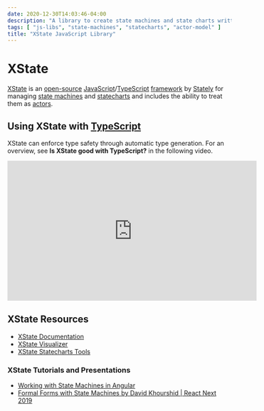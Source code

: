 ```yaml
---
date: 2020-12-30T14:03:46-04:00
description: "A library to create state machines and state charts written in JavaScript"
tags: [ "js-libs", "state-machines", "statecharts", "actor-model" ]
title: "XState JavaScript Library"
---
```


# XState

[XState](https://xstate.js.org/) is an [open-source](open-source-software.md) [JavaScript](javascript.md)/[TypeScript](typescript.md) [framework](js-libs.md) by [Stately](https://stately.ai/) for managing [state machines](state-machines.md) and [statecharts](statecharts.md) and includes the ability to treat them as [actors](actor-model.md).

## Using XState with [TypeScript](typescript.md)

XState can enforce type safety through automatic type generation. For an overview, see **Is XState good with TypeScript?** in the following video.

<iframe width="560" height="315" src="https://www.youtube.com/embed/EIi6CV4Bc_Q" title="YouTube video player" frameborder="0" allow="accelerometer; autoplay; clipboard-write; encrypted-media; gyroscope; picture-in-picture" allowfullscreen></iframe>

## XState Resources

* [XState Documentation](https://xstate.js.org/docs/)
* [XState Visualizer](https://xstate.js.org/viz/)
* [XState Statecharts Tools](https://statecharts.io/)

### XState Tutorials and Presentations

* [Working with State Machines in Angular](https://medium.com/angular-athens/working-with-state-machines-in-angular-2817441e26bf)
* [Formal Forms with State Machines by David Khourshid | React Next 2019](https://www.youtube.com/watch?v=hiT4Q1ntvzg&list=WL&index=8)
